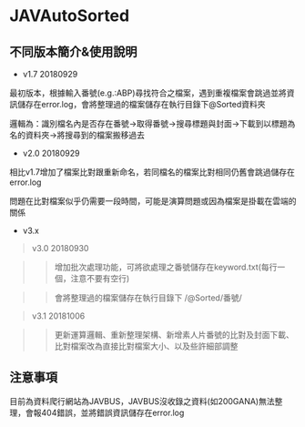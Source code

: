 # JAVAutoSorted

## 不同版本簡介&使用說明
* v1.7 20180929

最初版本，根據輸入番號(e.g.:ABP)尋找符合之檔案，遇到重複檔案會跳過並將資訊儲存在error.log，會將整理過的檔案儲存在執行目錄下@Sorted資料夾

邏輯為：識別檔名內是否存在番號→取得番號→搜尋標題與封面→下載到以標題為名的資料夾→將搜尋到的檔案搬移過去

* v2.0 20180929

相比v1.7增加了檔案比對跟重新命名，若同檔名的檔案比對相同仍舊會跳過儲存在error.log

問題在比對檔案似乎仍需要一段時間，可能是演算問題或因為檔案是掛載在雲端的關係

* v3.x

> v3.0 20180930

>> 增加批次處理功能，可將欲處理之番號儲存在keyword.txt(每行一個，注意不要有空行)

>> 會將整理過的檔案儲存在執行目錄下 /@Sorted/番號/ 

> v3.1 20181006

>> 更新運算邏輯、重新整理架構、新增素人片番號的比對及封面下載、比對檔案改為直接比對檔案大小、以及些許細部調整

## 注意事項

目前為資料爬行網站為JAVBUS，JAVBUS沒收錄之資料(如200GANA)無法整理，會報404錯誤，並將錯誤資訊儲存在error.log
